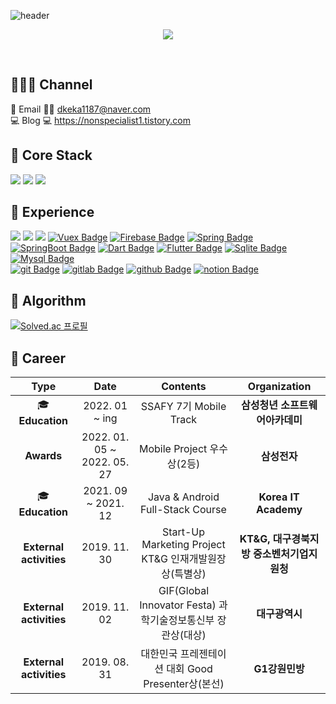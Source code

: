 ![header](https://capsule-render.vercel.app/api?type=soft&color=auto&height=150&section=header&text=SaehyunSim&fontSize=70&animation=twinkling)

<p align="center">
 <a href="https://hits.seeyoufarm.com"><img src="https://hits.seeyoufarm.com/api/count/incr/badge.svg?url=https%3A%2F%2Fgithub.com%2FNonspecialist1&count_bg=%23ED6DA3&title_bg=%2386757E&icon=github.svg&icon_color=%23E1DEDE&title=Hits&edge_flat=false"/></a>
</p>
</br>

## 🧏🏻‍♂️ Channel 
🎅 Email 🎅🏻 dkeka1187@naver.com <br/>
💻 Blog 💻 https://nonspecialist1.tistory.com <br/>
<!-- 📃 Resume 📃 -->

## 🌈 Core Stack 
<a href="https://www.java.com" target="_blank"><img src="https://img.shields.io/badge/-Java-007396?style=flat-square&logo=Java&logoColor=white"/></a>
<a href="https://www.kotlinlang.org" target="_blank"><img src="https://img.shields.io/badge/-Kotlin-0095D5?style=flat-square&logo=Kotlin&logoColor=white"/></a> 
<a href="https://www.android.com" target="_blank"><img src="https://img.shields.io/badge/-Android-3DDC84?style=flat-square&logo=Android&logoColor=white"/></a>
<br/>

## 🌸 Experience
<a href="https://www.w3schools.com/html/" target="_blank"><img src="https://img.shields.io/badge/-HTML5-E34F26?style=flat-square&logo=HTML5&logoColor=white"/></a>
<a href="https://www.w3schools.com/css/default.asp"><img src="https://img.shields.io/badge/-CSS3-1572B6?style=flat-square&logo=CSS3&logoColor=white"/></a>
<a href="https://www.w3schools.com/js/" target="_blank"><img src="https://img.shields.io/badge/-JavaScript-F7DF1E?style=flat-square&logo=JavaScript&logoColor=white"/></a>
[![Vuex Badge](https://img.shields.io/badge/vuex-4FC08D?style=flat-square&logo=Vue.js&logoColor=white)](https://vuex.vuejs.org/)
[![Firebase Badge](https://img.shields.io/badge/-Firebase-FFCA28?style=flat-square&logo=Firebase&logoColor=black)](https://firebase.google.com)
[![Spring Badge](https://img.shields.io/badge/spring-6DB33F?style=flat-square&logo=Spring&logoColor=white)](https://spring.io/)
[![SpringBoot Badge](https://img.shields.io/badge/springboot-6DB33F?style=flat-square&logo=Springboot&logoColor=white)](https://spring.io/projects/spring-boot)
[![Dart Badge](https://img.shields.io/badge/dart-0175C2?style=flat-square&logo=dart&logoColor=white)](https://dart.org/)
[![Flutter Badge](https://img.shields.io/badge/Flutter-02569B?style=flat-square&logo=Flutter&logoColor=white)](https://www.flutter.dev/)
[![Sqlite Badge](https://img.shields.io/badge/sqlite-003B57?style=flat-square&logo=sqlite&logoColor=white)](https://www.sqlite.com/)
[![Mysql Badge](https://img.shields.io/badge/-MySQL-4479A1?style=flat-square&logo=MySQL&logoColor=white)](https://www.mysql.com)
</br>
[![git Badge](https://img.shields.io/badge/git-F05032?style=flat-square&logo=git&logoColor=white)](https://www.git.com/)
[![gitlab Badge](https://img.shields.io/badge/gitlab-FCA121?style=flat-square&logo=gitlab&logoColor=white)](https://www.gitlab.com/)
[![github Badge](https://img.shields.io/badge/github-181717?style=flat-square&logo=github&logoColor=white)](https://www.github.com/)
[![notion Badge](https://img.shields.io/badge/Notion-181717?style=flat-square&logo=Notion&logoColor=white)](https://www.notion.so/ko-kr)
<br/>

## 🎰 Algorithm 
[![Solved.ac
프로필](http://mazassumnida.wtf/api/v2/generate_badge?boj=dkeka1187)](https://solved.ac/dkeka1187)

## 💜 Career
| **Type** | **Date** | **Contents** | **Organization** |
|:--------:|:--------:|:--------:|:--------:|
| 🎓**Education** | 2022. 01 ~ ing | SSAFY 7기 Mobile Track | **삼성청년 소프트웨어아카데미** |
| **Awards** | 2022. 01. 05 ~ 2022. 05. 27 | Mobile Project 우수상(2등) | **삼성전자** |
| 🎓**Education** | 2021. 09 ~ 2021. 12 | Java & Android Full-Stack Course | **Korea IT Academy** |
| **External activities** | 2019. 11. 30 | Start-Up Marketing Project KT&G 인재개발원장상(특별상) | **KT&G, 대구경북지방 중소벤처기업지원청** |
| **External activities** | 2019. 11. 02 | GIF(Global Innovator Festa) 과학기술정보통신부 장관상(대상) | **대구광역시** |
| **External activities** | 2019. 08. 31 | 대한민국 프레젠테이션 대회 Good Presenter상(본선) | **G1강원민방** |

